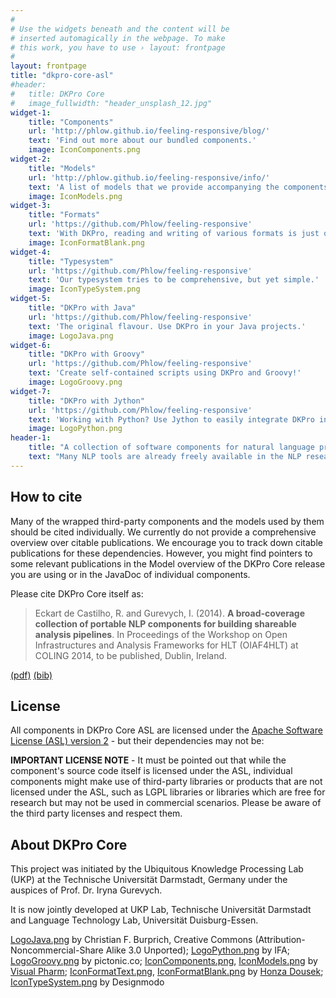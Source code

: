 ```yaml
---
#
# Use the widgets beneath and the content will be
# inserted automagically in the webpage. To make
# this work, you have to use › layout: frontpage
#
layout: frontpage
title: "dkpro-core-asl"
#header:
#	title: DKPro Core
#   image_fullwidth: "header_unsplash_12.jpg"
widget-1:
    title: "Components"
    url: 'http://phlow.github.io/feeling-responsive/blog/'
    text: 'Find out more about our bundled components.'
    image: IconComponents.png
widget-2:
    title: "Models"
    url: 'http://phlow.github.io/feeling-responsive/info/'
    text: 'A list of models that we provide accompanying the components.'
    image: IconModels.png
widget-3:
    title: "Formats"
    url: 'https://github.com/Phlow/feeling-responsive'
    text: 'With DKPro, reading and writing of various formats is just one line of code away.'
    image: IconFormatBlank.png
widget-4:
    title: "Typesystem"
    url: 'https://github.com/Phlow/feeling-responsive'
    text: 'Our typesystem tries to be comprehensive, but yet simple.'
    image: IconTypeSystem.png
widget-5:
    title: "DKPro with Java"
    url: 'https://github.com/Phlow/feeling-responsive'
    text: 'The original flavour. Use DKPro in your Java projects.'
    image: LogoJava.png
widget-6:
    title: "DKPro with Groovy"
    url: 'https://github.com/Phlow/feeling-responsive'
    text: 'Create self-contained scripts using DKPro and Groovy!'
    image: LogoGroovy.png
widget-7:
    title: "DKPro with Jython"
    url: 'https://github.com/Phlow/feeling-responsive'
    text: 'Working with Python? Use Jython to easily integrate DKPro into your projects!'
    image: LogoPython.png
header-1:
    title: "A collection of software components for natural language processing (NLP) based on the Apache [UIMA][14] framework."
    text: "Many NLP tools are already freely available in the NLP research community. DKPro Core provides UIMA components wrapping these tools (and some original tools) so they can be used interchangeably in UIMA processing pipelines. DKPro Core builds heavily on [uimaFIT][15] which allows for rapid and easy development of NLP processing pipelines, for wrapping existing tools and for creating original UIMA components."
---
```



How to cite
-----------

Many of the wrapped third-party components and the models used by them should be cited individually. We currently do not provide a comprehensive overview over citable publications. We encourage you to track down citable publications for these dependencies. However, you might find pointers to some relevant publications in the Model overview of the DKPro Core release you are using or in the JavaDoc of individual components.

Please cite DKPro Core itself as:

> Eckart de Castilho, R. and Gurevych, I. (2014). **A broad-coverage collection of portable NLP components for building shareable analysis pipelines**. In Proceedings of the Workshop on Open Infrastructures and Analysis Frameworks for HLT (OIAF4HLT) at COLING 2014, to be published, Dublin, Ireland.

[(pdf)][1] [(bib)][2]

License
-------

All components in DKPro Core ASL are licensed under the [Apache Software License (ASL) version 2][3] - but their dependencies may not be:

**IMPORTANT LICENSE NOTE** - It must be pointed out that while the component's source code itself is licensed under the ASL, individual components might make use of third-party libraries or products that are not licensed under the ASL, such as LGPL libraries or libraries which are free for research but may not be used in commercial scenarios. Please be aware of the third party licenses and respect them.

About DKPro Core
----------------

This project was initiated by the Ubiquitous Knowledge Processing Lab (UKP) at the Technische Universität Darmstadt, Germany under the auspices of Prof. Dr. Iryna Gurevych.

It is now jointly developed at UKP Lab, Technische Universität Darmstadt and Language Technology Lab, Universität Duisburg-Essen.



<span class="footnotes">[LogoJava.png][4] by Christian F. Burprich, Creative Commons (Attribution-Noncommercial-Share Alike 3.0 Unported); [LogoPython.png][5] by IFA; [LogoGroovy.png][6] by pictonic.co; [IconComponents.png][7], [IconModels.png][8] by [Visual Pharm][9]; [IconFormatText.png][10], [IconFormatBlank.png][11] by [Honza Dousek][12]; [IconTypeSystem.png][13] by Designmodo</span>

[1]: https://www.ukp.tu-darmstadt.de/fileadmin/user_upload/Group_UKP/OIAF4HLT2014DKProCore_cameraready.pdf
[2]: https://www.ukp.tu-darmstadt.de/publications/details/?no_cache=1&tx_bibtex_pi1%5Bpub_id%5D=TUD-CS-2014-0864&type=99&tx_bibtex_pi1%5Bbibtex%5D=yes
[3]: http://www.apache.org/licenses/LICENSE-2.0
[4]: https://www.iconfinder.com/icons/16890/java_icon#size=128
[5]: https://www.iconfinder.com/icons/282803/logo_python_icon#size=128
[6]: http://findicons.com/icon/576242/pl_groovy_02?id=576242
[7]: https://www.iconfinder.com/icons/175334/services_icon#size=128
[8]: https://www.iconfinder.com/icons/174880/database_icon#size=128
[9]: http://icons8.com/
[10]: https://www.iconfinder.com/icons/199323/extension_file_format_txt_icon#size=128
[11]: https://www.iconfinder.com/icons/199231/blank_extension_file_format_icon#size=128
[12]: https://www.iconfinder.com/iconsets/lexter-flat-colorfull-file-formats
[13]: https://www.iconfinder.com/icons/115791/tag_icon#size=128
[14]: http://uima.apache.org
[15]: http://uima.apache.org/uimafit
